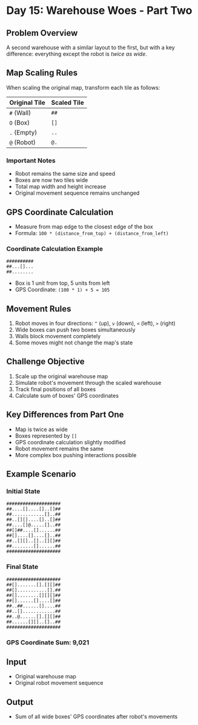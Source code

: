 # Day 15: Warehouse Woes - Part Two

## Problem Overview
A second warehouse with a similar layout to the first, but with a key difference: everything except the robot is *twice as wide*.

## Map Scaling Rules
When scaling the original map, transform each tile as follows:

| Original Tile | Scaled Tile |
|--------------|-------------|
| `#` (Wall)   | `##`        |
| `O` (Box)    | `[]`        |
| `.` (Empty)  | `..`        |
| `@` (Robot)  | `@.`        |

### Important Notes
- Robot remains the same size and speed
- Boxes are now two tiles wide
- Total map width and height increase
- Original movement sequence remains unchanged

## GPS Coordinate Calculation
- Measure from map edge to the closest edge of the box
- Formula: `100 * (distance_from_top) + (distance_from_left)`

### Coordinate Calculation Example
```
##########
##...[]...
##........
```
- Box is 1 unit from top, 5 units from left
- GPS Coordinate: `(100 * 1) + 5 = 105`

## Movement Rules
1. Robot moves in four directions: `^` (up), `v` (down), `<` (left), `>` (right)
2. Wide boxes can push two boxes simultaneously
3. Walls block movement completely
4. Some moves might not change the map's state

## Challenge Objective
1. Scale up the original warehouse map
2. Simulate robot's movement through the scaled warehouse
3. Track final positions of all boxes
4. Calculate sum of boxes' GPS coordinates


## Key Differences from Part One
- Map is twice as wide
- Boxes represented by `[]`
- GPS coordinate calculation slightly modified
- Robot movement remains the same
- More complex box pushing interactions possible

## Example Scenario
### Initial State
```
####################
##....[]....[]..[]##
##............[]..##
##..[][]....[]..[]##
##....[]@.....[]..##
##[]##....[]......##
##[]....[]....[]..##
##..[][]..[]..[][]##
##........[]......##
####################
```

### Final State
```
####################
##[].......[].[][]##
##[]...........[].##
##[]........[][][]##
##[]......[]....[]##
##..##......[]....##
##..[]............##
##..@......[].[][]##
##......[][]..[]..##
####################
```

### GPS Coordinate Sum: 9,021

## Input
- Original warehouse map
- Original robot movement sequence

## Output
- Sum of all wide boxes' GPS coordinates after robot's movements
